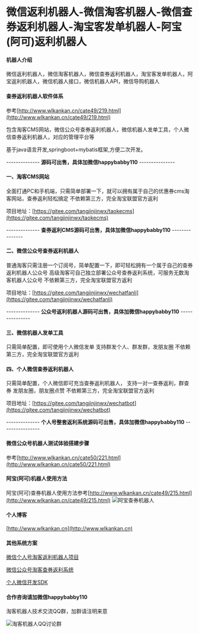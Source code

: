 # 微信返利机器人-微信淘客机器人-微信查券返利机器人-淘宝客发单机器人-阿宝(阿可)返利机器人

#### 机器人介绍
微信返利机器人，微信淘客机器人，微信查券返利机器人，淘宝客发单机器人，阿宝返利机器人，微信机器人接口，微信机器人API，微信导购机器人

#### 查券返利机器人软件体系

参考[http://www.wlkankan.cn/cate49/219.html](http://www.wlkankan.cn/cate49/219.html)

包含淘客CMS网站，微信公众号查券返利机器人，微信机器人发单工具，个人微信查券返利机器人，对应的管理平台等

基于java语言开发,springboot+mybatis框架,方便二次开发。

-------------- **源码可出售，具体加微信happybabby110** ---------------

#### 一、淘客CMS网站
全面打通PC和手机端，只需简单部署一下，就可以拥有属于自己的优惠券cms淘客网站，查券返利轻松搞定
不依赖第三方，完全淘宝联盟官方返利

项目地址：[https://gitee.com/tangjinjinwx/taokecms](https://gitee.com/tangjinjinwx/taokecms)

-------------- **查券返利CMS源码可出售，具体加微信happybabby110** ---------------

#### 二、微信公众号查券返利机器人
普通淘客只需注册一个订阅号，简单配置一下，即可轻松拥有一个属于自己的查券返利机器人公众号
高级淘客可自己独立部署公众号查券返利系统，可服务无数淘客机器人公众号
不依赖第三方，完全淘宝联盟官方返利

项目地址：[https://gitee.com/tangjinjinwx/wechatfanli](https://gitee.com/tangjinjinwx/wechatfanli)

-------------- **公众号返利机器人源码可出售，具体加微信happybabby110** ---------------

#### 三、微信机器人发单工具
只需简单配置，即可使用个人微信发单
支持群发个人、群发群，发朋友圈
不依赖第三方，完全淘宝联盟官方返利

#### 四、个人微信查券返利机器人
只需简单配置，个人微信即可充当查券返利机器人，
支持一对一查券返利，群查券
发朋友圈，朋友圈点赞
不依赖第三方，完全淘宝联盟官方返利

项目地址：[https://gitee.com/tangjinjinwx/wechatbot](https://gitee.com/tangjinjinwx/wechatbot)

-------------- **个人号整套返利系统源码可出售，具体加微信happybabby110** ----------------

#### 微信公众号机器人测试体验搭建步骤
参考[http://www.wlkankan.cn/cate50/221.html](http://www.wlkankan.cn/cate50/221.html)

#### 阿宝(阿可)机器人使用方法
阿宝(阿可)查券机器人使用方法参考[http://www.wlkankan.cn/cate49/215.html](http://www.wlkankan.cn/cate49/215.html)
![阿宝查券机器人](http://www.wlkankan.cn/image/202004/597763B6D3EDAF47B940C91CA01BBADF.jpg "阿宝(阿可)查券机器人")


#### 个人博客

[http://www.wlkankan.cn](http://www.wlkankan.cn)

#### 其他系统方案

[微信个人号淘客返利机器人项目](https://gitee.com/tangjinjinwx/wechatbot)

[微信公众号淘客查券返利系统](https://gitee.com/tangjinjinwx/wechatfanli)

[个人微信开发SDK](https://gitee.com/tangjinjinwx/Public.WeChat.CRM.SDK/)

#### 合作咨询请加微信happybabby110

淘客机器人技术交流QQ群，加群请注明来意

![淘客机器人QQ讨论群](http://www.wlkankan.cn/image/201912/3098E71D26551D482FB4E91373C4B078.png "淘客机器人QQ讨论群")
